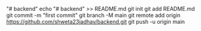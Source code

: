 "# backend" 
echo "# backend" >> README.md
git init
git add README.md
git commit -m "first commit"
git branch -M main
git remote add origin https://github.com/shweta23jadhav/backend.git
git push -u origin main

